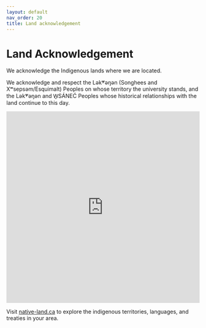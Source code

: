 ```yaml
---
layout: default
nav_order: 20
title: Land acknowledgement 
---
```

# Land Acknowledgement

We acknowledge the Indigenous lands where we are located.    

We acknowledge and respect the Lək̓ʷəŋən (Songhees and Xʷsepsəm/Esquimalt) Peoples on whose territory the university stands, and the Lək̓ʷəŋən and W̱SÁNEĆ Peoples whose historical relationships with the land continue to this day.
<iframe src="https://native-land.ca/api/embed/embed.html?maps=languages&position=48.4634,-123.3117&key=oCUJmnOIpFwG0Vcwc6hW2" style="width:100%; height:500px; border:none;"></iframe>

Visit [native-land.ca](https://native-land.ca/) to explore the indigenous territories, languages, and treaties in your area.
